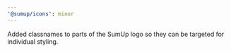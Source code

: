```yaml
---
'@sumup/icons': minor
---
```


Added classnames to parts of the SumUp logo so they can be targeted for individual styling.
